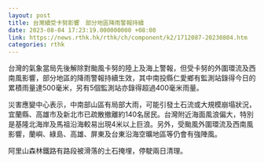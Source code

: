 ```yaml
---
layout: post
title: 台灣續受卡努影響　部分地區降雨警報持續
date: 2023-08-04 17:23:19.000000000 +08:00
link: https://news.rthk.hk/rthk/ch/component/k2/1712087-20230804.htm
categories: rthk
---
```


台灣的氣象當局先後解除對颱風卡努的陸上及海上警報，但受卡努的外圍環流及西南風影響，部分地區的降雨警報持續生效，其中南投縣仁愛鄉有監測站錄得今日的累積雨量達500毫米，另有5個監測站亦錄得超過400毫米雨量。

災害應變中心表示，中南部山區有局部大雨，可能引發土石流或大規模崩塌狀況，宜蘭縣、高雄市及新北市已疏散撤離約140名居民。台灣附近海面風浪偏大，特別是基隆北海岸及馬祖沿海較易出現4米以上巨浪。另外，受颱風外圍環流及西南風影響，蘭嶼、綠島、高雄、屏東及台東沿海空曠地區等仍會有強陣風。

阿里山森林鐵路有路段被滑落的土石掩埋，停駛兩日清理。
